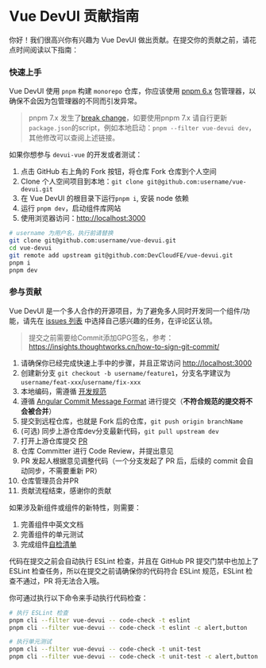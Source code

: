 # Vue DevUI 贡献指南

你好！我们很高兴你有兴趣为 Vue DevUI 做出贡献。在提交你的贡献之前，请花点时间阅读以下指南：

### 快速上手

Vue DevUI 使用 `pnpm` 构建 `monorepo` 仓库，你应该使用 [pnpm 6.x](https://www.pnpm.cn/) 包管理器，以确保不会因为包管理器的不同而引发异常。
> pnpm 7.x 发生了[break change](https://github.com/pnpm/pnpm/releases/tag/v7.0.0)，如要使用pnpm 7.x 请自行更新`package.json`的script，例如本地启动：`pnpm --filter vue-devui dev`，其他修改可以查阅上述链接。

如果你想参与 `devui-vue` 的开发或者测试：

1. 点击 GitHub 右上角的 Fork 按钮，将仓库 Fork 仓库到个人空间
2. Clone 个人空间项目到本地：`git clone git@github.com:username/vue-devui.git`
3. 在 Vue DevUI 的根目录下运行`pnpm i`, 安装 node 依赖
4. 运行 `pnpm dev`，启动组件库网站
5. 使用浏览器访问：<a href="http://localhost:3000" target="_blank" rel="noreferrer">http://localhost:3000</a>

```bash
# username 为用户名，执行前请替换
git clone git@github.com:username/vue-devui.git
cd vue-devui
git remote add upstream git@github.com:DevCloudFE/vue-devui.git
pnpm i
pnpm dev
```

### 参与贡献

Vue DevUI 是一个多人合作的开源项目，为了避免多人同时开发同一个组件/功能，请先在 [issues 列表](https://github.com/DevCloudFE/vue-devui/issues) 中选择自己感兴趣的任务，在评论区认领。

> 提交之前需要给Commit添加GPG签名，参考：https://insights.thoughtworks.cn/how-to-sign-git-commit/

1. 请确保你已经完成快速上手中的步骤，并且正常访问 <a href="http://localhost:3000" target="_blank" rel="noreferrer">http://localhost:3000</a>
2. 创建新分支 `git checkout -b username/feature1`，分支名字建议为`username/feat-xxx`/`username/fix-xxx`
3. 本地编码，需遵循 [开发规范](/contributing/development-specification/)
4. 遵循 [Angular Commit Message Format](https://github.com/angular/angular/blob/master/CONTRIBUTING.md#commit) 进行提交（**不符合规范的提交将不会被合并**）
5. 提交到远程仓库，也就是 Fork 后的仓库，`git push origin branchName`
6. (可选) 同步上游仓库dev分支最新代码，`git pull upstream dev`
7. 打开上游仓库提交 [PR](https://github.com/DevCloudFE/vue-devui/pulls)
8.  仓库 Committer 进行 Code Review，并提出意见
9.  PR 发起人根据意见调整代码（一个分支发起了 PR 后，后续的 commit 会自动同步，不需要重新 PR）
10.  仓库管理员合并PR
11.  贡献流程结束，感谢你的贡献

如果涉及新组件或组件的新特性，则需要：

1. 完善组件中英文文档
2. 完善组件的单元测试
3. 完成组件[自检清单](https://github.com/DevCloudFE/vue-devui/wiki/%E7%BB%84%E4%BB%B6%E8%87%AA%E6%A3%80%E6%B8%85%E5%8D%95)

代码在提交之前会自动执行 ESLint 检查，并且在 GitHub PR 提交门禁中也加上了 ESLint 检查任务，所以在提交之前请确保你的代码符合 ESLint 规范，ESLint 检查不通过，PR 将无法合入哦。

你可通过执行以下命令来手动执行代码检查：

```bash
# 执行 ESLint 检查
pnpm cli --filter vue-devui -- code-check -t eslint
pnpm cli --filter vue-devui -- code-check -t eslint -c alert,button

# 执行单元测试
pnpm cli --filter vue-devui -- code-check -t unit-test
pnpm cli --filter vue-devui -- code-check -t unit-test -c alert,button
```
